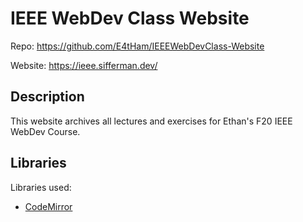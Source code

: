 
<!-- README.md -->


# IEEE WebDev Class Website

Repo: https://github.com/E4tHam/IEEEWebDevClass-Website

Website: https://ieee.sifferman.dev/

## Description

This website archives all lectures and exercises for Ethan's F20 IEEE WebDev Course.

## Libraries

Libraries used:

 * [CodeMirror](https://codemirror.net/)
